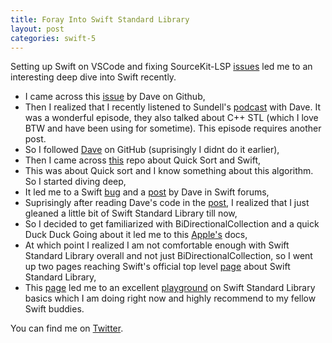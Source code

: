 ```yaml
---
title: Foray Into Swift Standard Library
layout: post
categories: swift-5
---
```


Setting up Swift on VSCode and fixing SourceKit-LSP [issues] led me to an interesting deep dive into Swift recently. 

- I came across this [issue] by Dave on Github,
- Then I realized that I recently listened to Sundell's [podcast] with Dave. It was a wonderful episode, they also talked about C++ STL (which I love BTW and have been using for sometime). This episode requires another post.
- So I followed [Dave] on GitHub (suprisingly I didnt do it earlier),
- Then I came across [this] repo about Quick Sort and Swift,
- This was about Quick sort and I know something about this algorithm. So I started diving deep,
- It led me to a Swift [bug] and a [post] by Dave in Swift forums,
- Suprisingly after reading Dave's code in the [post], I realized that I just gleaned a little bit of Swift Standard Library till now,
- So I decided to get familiarized with BiDirectionalCollection and a quick Duck Duck Going about it led me to this [Apple's] docs,
- At which point I realized I am not comfortable enough with Swift Standard Library overall and not just BiDirectionalCollection, so I went up two pages reaching Swift's official top level [page] about Swift Standard Library,
- This [page] led me to an excellent [playground] on Swift Standard Library basics which I am doing right now and highly recommend to my fellow Swift buddies. 

You can find me on [Twitter].

[issues]: https://nikhil0487.github.io/swift-5/2020/06/07/swift-in-vscode.html
[issue]: https://github.com/emacs-lsp/lsp-sourcekit/issues/3
[podcast]: https://www.swiftbysundell.com/podcast/71/
[Dave]: https://github.com/dabrahams
[this]: https://github.com/dabrahams/DivideAndConquer
[bug]: https://bugs.swift.org/browse/SR-12524
[post]: https://forums.swift.org/t/solving-the-mutating-slice-cow-problem/35297
[Apple's]: https://developer.apple.com/documentation/swift/bidirectionalcollection
[Apple's]: https://developer.apple.com/documentation/swift/swift_standard_library
[page]: https://developer.apple.com/documentation/swift/swift_standard_library
[playground]: https://developer.apple.com/sample-code/swift/downloads/standard-library.zip
[Twitter]: https://twitter.com/nikhil38036647


